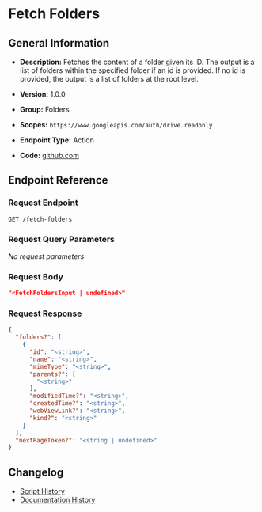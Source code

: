 <!-- BEGIN GENERATED CONTENT -->
# Fetch Folders

## General Information

- **Description:** Fetches the content of a folder given its ID. The output is a
list of folders within the specified folder if an id is provided.
If no id is provided, the output is a list of folders at the root level.

- **Version:** 1.0.0
- **Group:** Folders
- **Scopes:** `https://www.googleapis.com/auth/drive.readonly`
- **Endpoint Type:** Action
- **Code:** [github.com](https://github.com/NangoHQ/integration-templates/tree/main/integrations/google-drive/actions/fetch-folders.ts)


## Endpoint Reference

### Request Endpoint

`GET /fetch-folders`

### Request Query Parameters

_No request parameters_

### Request Body

```json
"<FetchFoldersInput | undefined>"
```

### Request Response

```json
{
  "folders?": [
    {
      "id": "<string>",
      "name": "<string>",
      "mimeType": "<string>",
      "parents?": [
        "<string>"
      ],
      "modifiedTime?": "<string>",
      "createdTime?": "<string>",
      "webViewLink?": "<string>",
      "kind?": "<string>"
    }
  ],
  "nextPageToken?": "<string | undefined>"
}
```

## Changelog

- [Script History](https://github.com/NangoHQ/integration-templates/commits/main/integrations/google-drive/actions/fetch-folders.ts)
- [Documentation History](https://github.com/NangoHQ/integration-templates/commits/main/integrations/google-drive/actions/fetch-folders.md)

<!-- END  GENERATED CONTENT -->

